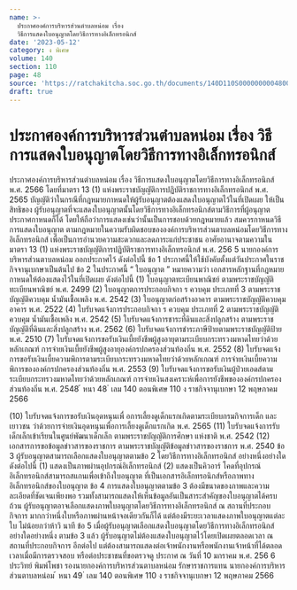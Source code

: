 ```yaml
---
name: >-
  ประกาศองค์การบริหารส่วนตำบลหน่อม เรื่อง
  วิธีการแสดงใบอนุญาตโดยวิธีการทางอิเล็กทรอนิกส์
date: '2023-05-12'
category: ง พิเศษ
volume: 140
section: 110
page: 48
source: 'https://ratchakitcha.soc.go.th/documents/140D110S0000000004800.pdf'
draft: true
---
```


# ประกาศองค์การบริหารส่วนตำบลหน่อม เรื่อง วิธีการแสดงใบอนุญาตโดยวิธีการทางอิเล็กทรอนิกส์

ประกาศองค์การบริหารส่วนตำบลหน่อม เรื่อง วิธีการแสดงใบอนุญาตโดยวิธีการทางอิเล็กทรอนิกส์ พ.ศ. 2566 โดยที่มาตรา 13 (1) แห่งพระราชบัญญัติการปฏิบัติราชการทางอิเล็กทรอนิกส์ พ.ศ. 2565 บัญญัติว่าในกรณีที่กฎหมายกาหนดให้ผู้รับอนุญาตต้องแสดงใบอนุญาตไว้ในที่เปิดเผย ให้เป็นสิทธิของ ผู้รับอนุญาตที่จะแสดงใบอนุญาตนั้นโดยวิธีการทางอิเล็กทรอนิกส์ตามวิธีการที่ผู้อนุญาตประกาศกาหนดก็ได้ โดยให้ถือว่าการแสดงเช่นว่านั้นเป็นการชอบด้วยกฎหมายแล้ว สมควรกาหนดวิธีการแสดงใบอนุญาต ตามกฎหมายในความรับผิดชอบขององค์การบริหารส่วนตาบลหน่อมโดยวิธีการทางอิเล็กทรอนิกส์ เพื่อเป็นการอำนวยความสะดวกและลดภาระแก่ประชาชน อาศัยอานาจตามความในมาตรา 13 (1) แห่งพระราชบัญญัติการปฏิบัติราชการทางอิเล็กทรอนิกส์ พ.ศ. 256 5 นายกองค์การบริหารส่วนตาบลหน่อม ออกประกาศไว้ ดังต่อไปนี้ ข้อ 1 ประกาศนี้ให้ใช้บังคับตั้งแต่วันประกาศในราชกิจจานุเบกษาเป็นต้นไป ข้อ 2 ในประกาศนี้ “ ใบอนุญาต ” หมายความว่า เอกสารหลักฐานที่กฎหมายกาหนดให้ต้องแสดงไว้ในที่เปิดเผย ดังต่อไปนี้ (1) ใบอนุญาตทะเบียนพาณิชย์ ตามพระราชบัญญัติทะเบียนพาณิชย์ พ.ศ. 2499 (2) ใบอนุญาตการประกอบกิจกา ร ควบคุม ประเภทที่ 3 ตามพระราชบัญญัติควบคุม น้ำมันเชื้อเพลิง พ.ศ. 2542 (3) ใบอนุญาตก่อสร้างอาคาร ตามพระราชบัญญัติควบคุมอาคาร พ.ศ. 2522 (4) ใบรับจดแจ้งการประกอบกิจกา ร ควบคุม ประเภทที่ 2 ตามพระราชบัญญัติควบคุม น้ำมันเชื้อเพลิง พ.ศ. 2542 (5) ใบรับจดแจ้งการชาระที่ดินและสิ่งปลูกสร้าง ตามพระราชบัญญัติที่ดินและสิ่งปลูกสร้าง พ.ศ. 2562 (6) ใบรับจดแจ้งการชำระภาษีป้ายตามพระราชบัญญัติป้าย พ.ศ. 2510 (7) ใบรับจดแจ้งการขอรับเงินเบี้ยยังชีพผู้สูงอายุตามระเบียบกระทรวงมหาดไทยว่าด้วยหลักเกณฑ์ การจ่ายเงินเบี้ยยังชีพผู้สูงอายุองค์กรปกครองส่วนท้องถิ่น พ.ศ. 2552 (8) ใบรับจดแจ้งการขอรับเงินเบี้ยความพิการตามระเบียบกระทรวงมหาดไทยว่าด้วยหลักเกณฑ์ การจ่ายเงินเบี้ยความพิการขององค์กรปกครองส่วนท้องถิ่น พ.ศ. 2553 (9) ใบรับจดแจ้งการขอรับเงินผู้ป่วยเอดส์ตามระเบียบกระทรวงมหาดไทยว่าด้วยหลักเกณฑ์ การจ่ายเงินสงเคราะห์เพื่อการยังชีพขององค์กรปกครองส่วนท้องถิ่น พ.ศ. 2548 ้ หนา 48 ่ เลม 140 ตอนพิเศษ 110 ง ราชกิจจานุเบกษา 12 พฤษภาคม 2566

(10) ใบรับจดแจ้งการขอรับเงินอุดหนุนเพื่ อการเลี้ยงดูเด็กแรกเกิดตามระเบียบกรมกิจการเด็ก และเยาวชน ว่าด้วยการจ่ายเงินอุดหนุนเพื่อการเลี้ยงดูเด็กแรกเกิด พ.ศ. 2565 (11) ใบรับจดแจ้งการรับเด็กเล็กเข้าเรียนในศูนย์พัฒนาเด็กเล็ก ตามพระราชบัญญัติการศึกษา แห่งชาติ พ.ศ. 2542 (12) เอกสารการขอข้อมูลข่าวสารของราชการ ตามพระราชบัญญัติข้อมูลข่าวสารของราชการ พ.ศ. 2540 ข้อ 3 ผู้รับอนุญาตสามารถเลือกแสดงใบอนุญาตตามข้อ 2 โดยวิธีการทางอิเล็กทรอนิกส์ อย่างหนึ่งอย่างใด ดังต่อไปนี้ (1) แสดงเป็นภาพผ่านอุปกรณ์อิเล็กทรอนิกส์ (2) แสดงเป็นคิวอาร์ โคดที่อุปกรณ์อิเล็กทรอนิกส์สามารถสแกนเพื่อเข้าถึงใบอนุญาต ที่เป็นเอกสารอิเล็กทรอนิกส์หรือภาพทางอิเล็กทรอนิกส์ของใบอนุญาต ข้อ 4 การแสดงใบอนุญาตตามข้อ 3 ต้องมีขนาดของภาพและความละเอียดที่ชัดเจนเพียงพอ รวมทั้งสามารถแสดงให้เห็นข้อมูลอันเป็นสาระสำคัญของใบอนุญาตได้ครบถ้วน ผู้รับอนุญาตอาจเลือกแสดงภาพใบอนุญาตโดยวิธีการทางอิเล็กทรอนิกส์ ณ สถานที่ประกอบกิจการ มากกว่าหนึ่งใบหรือภาพผ่านหน้าจอเดียวกันก็ได้ แต่ต้องมีระยะเวลาแสดงภาพใบอนุญาตแต่ละใบ ไม่น้อยกว่าห้าวิ นาที ข้อ 5 เมื่อผู้รับอนุญาตเลือกแสดงใบอนุญาตโดยวิธีการทางอิเล็กทรอนิกส์อย่างใดอย่างหนึ่ง ตามข้อ 3 แล้ว ผู้รับอนุญาตไม่ต้องแสดงใบอนุญาตไว้โดยเปิดเผยตลอดเวลา ณ สถานที่ประกอบกิจการ อีกต่อไป แต่ต้องสามารถแสดงต่อเจ้าพนักงานหรือพนักงานเจ้าหน้าที่ได้ตลอดเวลาเมื่อมีการตรวจสอบ หรือต่อประชาชนที่ขอตรวจดู ประกาศ ณ วันที่ 10 มกราคม พ.ศ. 256 6 ประวิทย์ พิมพ์โพชา รองนายกองค์การบริหารส่วนตาบลหน่อม รักษาราชการแทน นายกองค์การบริหารส่วนตาบลหน่อม ้ หนา 49 ่ เลม 140 ตอนพิเศษ 110 ง ราชกิจจานุเบกษา 12 พฤษภาคม 2566

